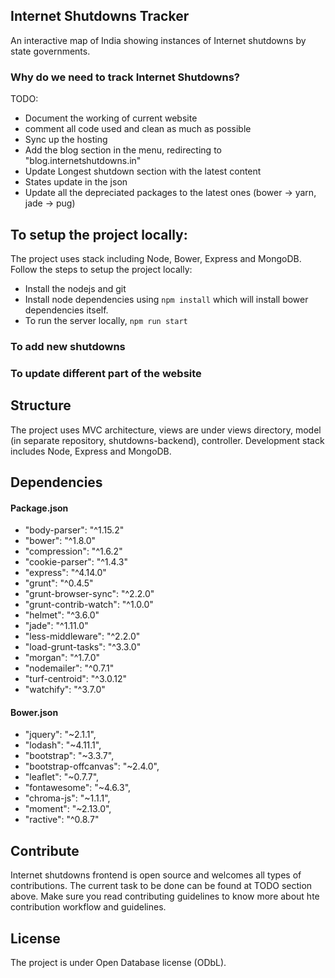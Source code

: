 ## Internet Shutdowns Tracker
An interactive map of India showing instances of Internet shutdowns by state governments.

### Why do we need to track Internet Shutdowns?

TODO:
* Document the working of current website
* comment all code used and clean as much as possible
* Sync up the hosting
* Add the blog section in the menu, redirecting to "blog.internetshutdowns.in"
* Update Longest shutdown section with the latest content
* States update in the json
* Update all the depreciated packages to the latest ones (bower -> yarn, jade -> pug)


## To setup the project locally:
The project uses stack including Node, Bower, Express and MongoDB. Follow the steps to setup the project locally:
* Install the nodejs and git
* Install node dependencies using `npm install` which will install bower dependencies itself.
* To run the server locally, `npm run start`


### To add new shutdowns

### To update different part of the website

## Structure
The project uses MVC architecture, views are under views directory, model (in separate repository, shutdowns-backend), controller. Development stack includes Node, Express and MongoDB.

## Dependencies
#### Package.json
* "body-parser": "^1.15.2"
* "bower": "^1.8.0"
* "compression": "^1.6.2"
* "cookie-parser": "^1.4.3"
* "express": "^4.14.0"
* "grunt": "^0.4.5"
* "grunt-browser-sync": "^2.2.0"
* "grunt-contrib-watch": "^1.0.0"
* "helmet": "^3.6.0"
* "jade": "^1.11.0"
* "less-middleware": "^2.2.0"
* "load-grunt-tasks": "^3.3.0"
* "morgan": "^1.7.0"
* "nodemailer": "^0.7.1"
* "turf-centroid": "^3.0.12"
* "watchify": "^3.7.0"

#### Bower.json
* "jquery": "~2.1.1",
* "lodash": "~4.11.1",
* "bootstrap": "~3.3.7",
* "bootstrap-offcanvas": "~2.4.0",
* "leaflet": "~0.7.7",
* "fontawesome": "~4.6.3",
* "chroma-js": "~1.1.1",
* "moment": "~2.13.0",
* "ractive": "^0.8.7"

## Contribute
Internet shutdowns frontend is open source and welcomes all types of contributions. The current task to be done can be found at TODO section above. Make sure you read contributing guidelines to know more about hte contribution workflow and guidelines.

## License
The project is under Open Database license (ODbL).
